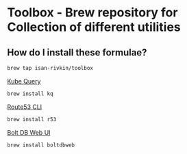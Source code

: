 # Toolbox - Brew repository for Collection of different utilities 

## How do I install these formulae?
```bash
brew tap isan-rivkin/toolbox
```

[Kube Query](https://github.com/Isan-Rivkin/kube_query) 

```bash
brew install kq
```

[Route53 CLI](https://github.com/Isan-Rivkin/route53-cli)

```bash
brew install r53
```

[Bolt DB Web UI](https://github.com/Isan-Rivkin/boltdbweb)

```bash
brew install boltdbweb
```
